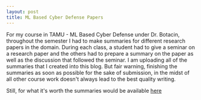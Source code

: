 ```yaml
---
layout: post
title: ML Based Cyber Defense Papers
---
```


For my course in TAMU - ML Based Cyber Defense under Dr. Botacin, throughout the semester I had to make summaries for different research papers in the domain. During each class, a student had to give a seminar on a research paper and the others had to prepare a summary on the paper as well as the discussion that followed the seminar. I am uploading all of the summaries that I created into this blog. But fair warning, finishing the summaries as soon as possible for the sake of submission, in the midst of all other course work doesn't always lead to the best quality writing.

Still, for what it's worth the summaries would be available [here](/mlcyber)
